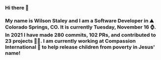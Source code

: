 ### Hi there 👋

### My name is Wilson Staley and I am a Software Developer in ⛰ Colorado Springs, CO.  It is currently Tuesday, November 16 ⌚. In 2021 I have made 280 commits, 102 PRs, and contributed to 23 projects 👨‍💻. I am currently working at Compassion International 🏢 to help release children from poverty in Jesus' name!